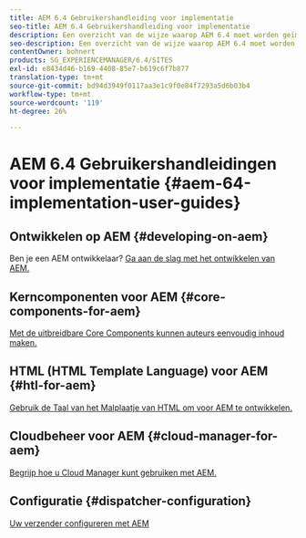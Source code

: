 ```yaml
---
title: AEM 6.4 Gebruikershandleiding voor implementatie
seo-title: AEM 6.4 Gebruikershandleiding voor implementatie
description: Een overzicht van de wijze waarop AEM 6.4 moet worden geïmplementeerd
seo-description: Een overzicht van de wijze waarop AEM 6.4 moet worden geïmplementeerd
contentOwner: bohnert
products: SG_EXPERIENCEMANAGER/6.4/SITES
exl-id: e8434d46-b169-4408-85e7-b619c6f7b877
translation-type: tm+mt
source-git-commit: bd94d3949f0117aa3e1c9f0e84f7293a5d6b03b4
workflow-type: tm+mt
source-wordcount: '119'
ht-degree: 26%

---
```


# AEM 6.4 Gebruikershandleidingen voor implementatie {#aem-64-implementation-user-guides}

## Ontwikkelen op AEM {#developing-on-aem}

Ben je een AEM ontwikkelaar? [Ga aan de slag met het ontwikkelen van AEM.](/help/sites-developing/home.md)

## Kerncomponenten voor AEM {#core-components-for-aem}

[Met de uitbreidbare Core Components kunnen auteurs eenvoudig inhoud maken.](https://docs.adobe.com/content/help/en/experience-manager-core-components/using/introduction.html)

## HTML (HTML Template Language) voor AEM {#htl-for-aem}

[Gebruik de Taal van het Malplaatje van HTML om voor AEM te ontwikkelen.](https://docs.adobe.com/content/help/en/experience-manager-htl/using/overview.html)

## Cloudbeheer voor AEM {#cloud-manager-for-aem}

[Begrijp hoe u Cloud Manager kunt gebruiken met AEM.](https://docs.adobe.com/content/help/en/experience-manager-cloud-manager/using/introduction-to-cloud-manager.html)

## Configuratie {#dispatcher-configuration}

[Uw verzender configureren met AEM](https://docs.adobe.com/content/help/en/experience-manager-dispatcher/using/dispatcher.html)
